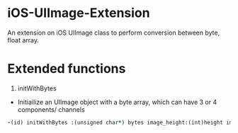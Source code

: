 # iOS-UIImage-Extension
An extension on iOS UIImage class to perform conversion between byte, float array.

# Extended functions
1. initWithBytes
  * Initiailize an UIImage object with a byte array, which can have 3 or 4 components/ channels

  ```ruby
  -(id) initWithBytes :(unsigned char*) bytes image_height:(int)height image_width:(int) width numberOfComponents:(int) numberOfComponents releaseData:(bool) releaseData;
  ```
